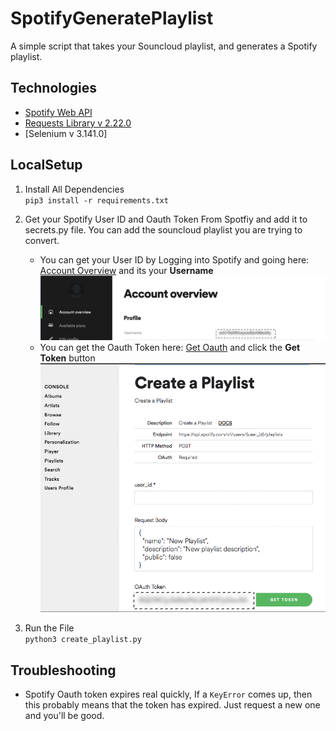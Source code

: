 # SpotifyGeneratePlaylist
A simple script that takes your Souncloud playlist, and generates a Spotify playlist.


## Technologies
* [Spotify Web API]
* [Requests Library v 2.22.0]
* [Selenium v 3.141.0]

## LocalSetup
1) Install All Dependencies   
`pip3 install -r requirements.txt`

2) Get your Spotify User ID and Oauth Token From Spotfiy and add it to secrets.py file. You can add the souncloud playlist you are trying to convert.
    * You can get your User ID by Logging into Spotify and going here: [Account Overview] and its your **Username**
    ![alt text](userid.png)
    * You can get the Oauth Token here: [Get Oauth] and click the **Get Token** button
    ![alt text](spotify_token.png)

4) Run the File  
`python3 create_playlist.py`   

## Troubleshooting
* Spotify Oauth token expires real quickly, If a `KeyError` comes up, then this probably means that the token has expired. Just request a new one and you'll be good.



   [Spotify Web API]: <https://developer.spotify.com/documentation/web-api/>
   [Requests Library v 2.22.0]: <https://requests.readthedocs.io/en/master/>
   [Account Overview]: <https://www.spotify.com/us/account/overview/>
   [Get Oauth]: <https://developer.spotify.com/console/post-playlists/>
